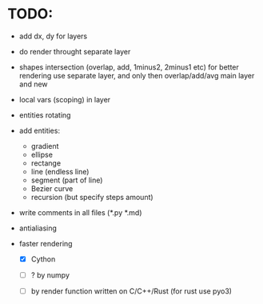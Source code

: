 # TODO:

- add dx, dy for layers

- do render throught separate layer

- shapes intersection (overlap, add, 1minus2, 2minus1 etc)
  for better rendering use separate layer, and only then overlap/add/avg main layer and new

- local vars (scoping) in layer

- entities rotating

- add entities:
  - gradient
  - ellipse
  - rectange
  - line (endless line)
  - segment (part of line)
  - Bezier curve
  - recursion (but specify steps amount)

- write comments in all files (*.py *.md)

- antialiasing

- faster rendering
  - [x] Cython 
  - [ ] ? by numpy
  - [ ] by render function written on C/C++/Rust (for rust use pyo3)



